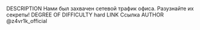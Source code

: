 DESCRIPTION
Нами был захвачен сетевой трафик офиса. Разузнайте их секреты!
DEGREE OF DIFFICULTY
hard
LINK
Ссылка
AUTHOR
@z4vr1k_official
